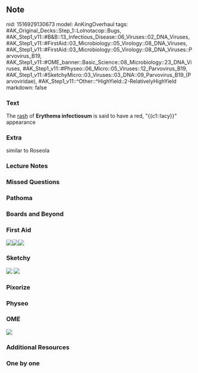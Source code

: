 ## Note
nid: 1516929130673
model: AnKingOverhaul
tags: #AK_Original_Decks::Step_1::Lolnotacop::Bugs, #AK_Step1_v11::#B&B::13_Infectious_Disease::06_Viruses::02_DNA_Viruses, #AK_Step1_v11::#FirstAid::03_Microbiology::05_Virology::08_DNA_Viruses, #AK_Step1_v11::#FirstAid::03_Microbiology::05_Virology::08_DNA_Viruses::Parvovirus_B19, #AK_Step1_v11::#OME_banner::Basic_Science::08_Microbiology::23_DNA_Viruses, #AK_Step1_v11::#Physeo::06_Micro::05_Viruses::12_Parvovirus_B19, #AK_Step1_v11::#SketchyMicro::03_Viruses::03_DNA::09_Parvovirus_B19_(Parvoviridae), #AK_Step1_v11::^Other::^HighYield::2-RelativelyHighYield
markdown: false

### Text
The <u>rash</u> of <b>Erythema infectiosum</b> is said to have a
red, "{{c1::lacy}}" appearance

### Extra
similar to Roseola

### Lecture Notes


### Missed Questions


### Pathoma


### Boards and Beyond


### First Aid
<img src="paste-129506148876291.jpg"><img src=
"paste-127032247713795.jpg"><img src="paste-132160438665219.jpg">

### Sketchy
<img src="paste-39101382262787.jpg"> <img src=
"paste-4beac16daacf06d595a3b9cb0a19c68dbe7e0073.png">

### Pixorize


### Physeo


### OME
<div class="ome-widget">
  <a href=
  "https://onlinemeded.org/spa/microbiology/dna-viruses/acquire?ref=anki">
  <img src="_OME_AnkiFlashcards_Lesson_6.png"></a>
</div>

### Additional Resources


### One by one

